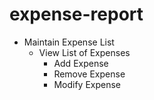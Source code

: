 # expense-report

- Maintain Expense List
  - View List of Expenses
    - Add Expense
    - Remove  Expense
    - Modify Expense